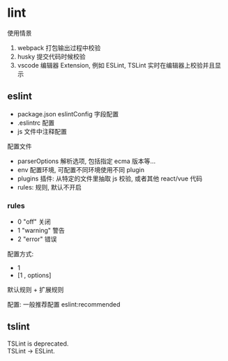 # lint

使用情景

1. webpack 打包输出过程中校验
2. husky 提交代码时候校验
3. vscode 编辑器 Extension, 例如 ESLint, TSLint 实时在编辑器上校验并且显示

## eslint

- package.json eslintConfig 字段配置
- .eslintrc 配置
- js 文件中注释配置

配置文件

- parserOptions 解析选项, 包括指定 ecma 版本等...
- env 配置环境, 可配置不同环境使用不同 plugin
- plugins 插件: 从特定的文件里抽取 js 校验, 或者其他 react/vue 代码
- rules: 规则, 默认不开启

### rules

- 0 "off" 关闭
- 1 "warning" 警告
- 2 "error" 错误

配置方式:

- 1
- [1 , options]

默认规则 + 扩展规则

配置: 一般推荐配置 eslint:recommended

## tslint

TSLint is deprecated.  
TSLint → ESLint.
